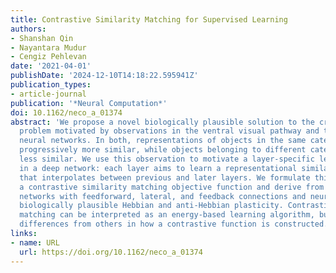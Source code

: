 ```yaml
---
title: Contrastive Similarity Matching for Supervised Learning
authors:
- Shanshan Qin
- Nayantara Mudur
- Cengiz Pehlevan
date: '2021-04-01'
publishDate: '2024-12-10T14:18:22.595941Z'
publication_types:
- article-journal
publication: '*Neural Computation*'
doi: 10.1162/neco_a_01374
abstract: 'We propose a novel biologically plausible solution to the credit assignment
  problem motivated by observations in the ventral visual pathway and trained deep
  neural networks. In both, representations of objects in the same category become
  progressively more similar, while objects belonging to different categories become
  less similar. We use this observation to motivate a layer-specific learning goal
  in a deep network: each layer aims to learn a representational similarity matrix
  that interpolates between previous and later layers. We formulate this idea using
  a contrastive similarity matching objective function and derive from it deep neural
  networks with feedforward, lateral, and feedback connections and neurons that exhibit
  biologically plausible Hebbian and anti-Hebbian plasticity. Contrastive similarity
  matching can be interpreted as an energy-based learning algorithm, but with significant
  differences from others in how a contrastive function is constructed.'
links:
- name: URL
  url: https://doi.org/10.1162/neco_a_01374
---
```

